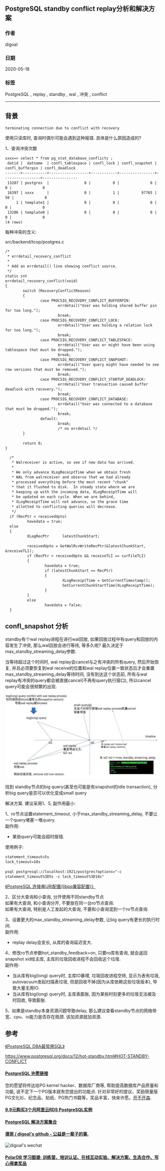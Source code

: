 ## PostgreSQL standby conflict replay分析和解决方案  
  
### 作者  
digoal  
  
### 日期  
2020-05-18  
  
### 标签  
PostgreSQL , replay , standby , wal , 冲突 , conflict   
  
----  
  
## 背景  
```  
terminating connection due to conflict with recovery  
```  
  
使用只读库时, 查询时偶尔可能会遇到这种报错. 具体是什么原因造成的?  
  
1、查询冲突次数  
  
```  
xxxx=> select * from pg_stat_database_conflicts ;  
 datid |  datname  | confl_tablespace | confl_lock | confl_snapshot | confl_bufferpin | confl_deadlock   
-------+-----------+------------------+------------+----------------+-----------------+----------------  
 13287 | postgres  |                0 |          0 |              0 |               0 |              0  
 16397 | xxxx      |                0 |          1 |          97765 |              50 |              0  
     1 | template1 |                0 |          0 |              0 |               0 |              0  
 13286 | template0 |                0 |          0 |              0 |               0 |              0  
(4 rows)  
```  
  
每种冲突的含义:  
  
src/backend/tcop/postgres.c  
  
```  
/*  
 * errdetail_recovery_conflict  
 *  
 * Add an errdetail() line showing conflict source.  
 */  
static int  
errdetail_recovery_conflict(void)  
{  
        switch (RecoveryConflictReason)  
        {  
                case PROCSIG_RECOVERY_CONFLICT_BUFFERPIN:  
                        errdetail("User was holding shared buffer pin for too long.");  
                        break;  
                case PROCSIG_RECOVERY_CONFLICT_LOCK:  
                        errdetail("User was holding a relation lock for too long.");  
                        break;  
                case PROCSIG_RECOVERY_CONFLICT_TABLESPACE:  
                        errdetail("User was or might have been using tablespace that must be dropped.");  
                        break;  
                case PROCSIG_RECOVERY_CONFLICT_SNAPSHOT:  
                        errdetail("User query might have needed to see row versions that must be removed.");  
                        break;  
                case PROCSIG_RECOVERY_CONFLICT_STARTUP_DEADLOCK:  
                        errdetail("User transaction caused buffer deadlock with recovery.");  
                        break;  
                case PROCSIG_RECOVERY_CONFLICT_DATABASE:  
                        errdetail("User was connected to a database that must be dropped.");  
                        break;  
                default:  
                        break;  
                        /* no errdetail */  
        }  
  
        return 0;  
}  
```  
  
```  
  /*  
   * Walreceiver is active, so see if new data has arrived.  
   *  
   * We only advance XLogReceiptTime when we obtain fresh  
   * WAL from walreceiver and observe that we had already  
   * processed everything before the most recent "chunk"  
   * that it flushed to disk.  In steady state where we are  
   * keeping up with the incoming data, XLogReceiptTime will  
   * be updated on each cycle. When we are behind,  
   * XLogReceiptTime will not advance, so the grace time  
   * allotted to conflicting queries will decrease.  
   */  
  if (RecPtr < receivedUpto)  
          havedata = true;  
  else  
  {  
          XLogRecPtr      latestChunkStart;  
  
          receivedUpto = GetWalRcvWriteRecPtr(&latestChunkStart, &receiveTLI);  
          if (RecPtr < receivedUpto && receiveTLI == curFileTLI)  
          {  
                  havedata = true;  
                  if (latestChunkStart <= RecPtr)  
                  {  
                          XLogReceiptTime = GetCurrentTimestamp();  
                          SetCurrentChunkStartTime(XLogReceiptTime);  
                  }  
          }  
          else  
                  havedata = false;  
  }  
```  
  
  
## confl_snapshot 分析  
standby有个wal replay进程在进行wal回放, 如果回放过程中有query和回放的内容发生了冲突, 那么wal回放会进行等待, 等多久呢? 最久决定于max_standby_streaming_delay参数.  
  
当等待超过这个时间时, wal replay会cancel与之有冲突的所有query, 然后开始恢复, 并且必须要恢复到wal receive的位置和wal replay位置一致状态后才会重置max_standby_streaming_delay等待时间, 没有到达这个状态前, 所有与wal replay有冲突的query都会被直接cancel(不再有query执行窗口), 所以cancel query可能会很频繁的出现.     
  
![pic](20200518_01_pic_001.jpg)  
  
找到 standby节点的big query(甚至也可能是有snapshot的idle transaction), 分析big query是否可以优化变成small query  
  
  
解决方案. 建议采用1、5, 副作用最小:    
  
1、ro节点设置statement_timeout, 小于max_standby_streaming_delay, 不要让一个query堵塞一堆query.   
副作用:   
- 某些query可能会超时报错.   
  
使用例子:  
  
```
statement_timeout=5s
lock_timeout=10s

psql postgresql://localhost:1921/postgres?options="-c statement_timeout%3D5s -c lock_timeout%3D10s"
```
  
[《PostgreSQL 连接串URI配置(libpq兼容配置)》](../201709/20170912_01.md)    
  
2、区分大查询和小查询, 分开使用不同standby节点  
如果有大查询, 和小查询分开, 不要放在同一台ro节点查询.  
如果有大查询, 特别是人工发起的大查询, 不要和小查询混到一个ro节点查询.   
  
3、设置更大的max_standby_streaming_delay参数, 让big query有更长的执行时间.  
副作用:   
- replay delay会变长, 从库的查询延迟变大.  
  
4、修改ro节点参数hot_standby_feedback=on, 只要ro库有查询, 就会返回snapshot xid给主库, 主库的垃圾回收进程不会回收这个垃圾.  
副作用:  
- 当从库有big(long) query时, 主库IO暴增, 垃圾回收进程空转, 显示为表有垃圾, autovacuum发起扫描表垃圾, 但是回收不掉(因为从库依赖这些垃圾版本), 导致大量无用IO.  
- 当从库有big(long) query时, 主库表膨胀, 因为某些时刻更多的垃圾无法被及时回收, 导致膨胀.    
  
5、如果是standby本身资源问题导致delay, 那么建议查看standby节点的网络带宽、cpu、io能力是否存在瓶颈. 该加资源就加资源.    
  
  
## 参考  
[《PostgreSQL DBA最常用SQL》](../202005/20200509_02.md)    
  
https://www.postgresql.org/docs/12/hot-standby.html#HOT-STANDBY-CONFLICT  
    
  
  
  
  
  
  
  
  
  
  
  
  
  
  
  
  
  
  
  
  
  
  
  
  
  
  
  
  
  
  
  
  
  
  
  
  
  
  
  
  
  
  
  
  
  
  
  
  
  
  
  
  
  
#### [PostgreSQL 许愿链接](https://github.com/digoal/blog/issues/76 "269ac3d1c492e938c0191101c7238216")
您的愿望将传达给PG kernel hacker、数据库厂商等, 帮助提高数据库产品质量和功能, 说不定下一个PG版本就有您提出的功能点. 针对非常好的提议，奖励限量版PG文化衫、纪念品、贴纸、PG热门书籍等，奖品丰富，快来许愿。[开不开森](https://github.com/digoal/blog/issues/76 "269ac3d1c492e938c0191101c7238216").  
  
  
#### [9.9元购买3个月阿里云RDS PostgreSQL实例](https://www.aliyun.com/database/postgresqlactivity "57258f76c37864c6e6d23383d05714ea")
  
  
#### [PostgreSQL 解决方案集合](https://yq.aliyun.com/topic/118 "40cff096e9ed7122c512b35d8561d9c8")
  
  
#### [德哥 / digoal's github - 公益是一辈子的事.](https://github.com/digoal/blog/blob/master/README.md "22709685feb7cab07d30f30387f0a9ae")
  
  
![digoal's wechat](../pic/digoal_weixin.jpg "f7ad92eeba24523fd47a6e1a0e691b59")
  
  
#### [PolarDB 学习图谱: 训练营、培训认证、在线互动实验、解决方案、生态合作、写心得拿奖品](https://www.aliyun.com/database/openpolardb/activity "8642f60e04ed0c814bf9cb9677976bd4")
  
